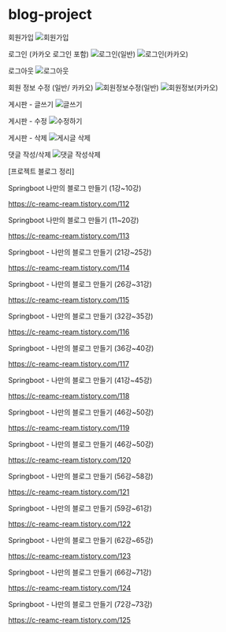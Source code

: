 # blog-project

회원가입 
![회원가입](https://github.com/bbooom2/blog-project/assets/118744207/17876f7d-2978-4b82-aadc-5bc194643f5e)

로그인 (카카오 로그인 포함)
![로그인(일반)](https://github.com/bbooom2/blog-project/assets/118744207/09cb8ce6-e70e-43a8-9e1b-13f11a79942c)
![로그인(카카오)](https://github.com/bbooom2/blog-project/assets/118744207/8f90bc9f-9a0b-47e5-b0a9-182ff1aac9f5)

로그아웃
![로그아웃](https://github.com/bbooom2/blog-project/assets/118744207/6ddcbafa-2296-43a7-b1d5-c56930c9d928)

회원 정보 수정 (일반/ 카카오)
![회원정보수정(일반)](https://github.com/bbooom2/blog-project/assets/118744207/616c7799-dd0b-41d8-9a77-2ed72c131b42)
![회원정보(카카오)](https://github.com/bbooom2/blog-project/assets/118744207/61462f06-6ee9-49aa-a0bc-7be89246aba4)

게시판 - 글쓰기
![글쓰기](https://github.com/bbooom2/blog-project/assets/118744207/9422d2ea-f055-4db0-bbb4-b25dba1a260c)


게시판 - 수정
![수정하기](https://github.com/bbooom2/blog-project/assets/118744207/cd2813a0-5483-4187-a6fa-7f6c4a8502f7)

게시판 - 삭제
![게시글 삭제](https://github.com/bbooom2/blog-project/assets/118744207/0395564f-368e-4a7d-8cd5-cb1883ea7eed)

댓글 작성/삭제
![댓글 작성삭제](https://github.com/bbooom2/blog-project/assets/118744207/510c8470-66aa-4847-af2e-33f5f024a68d)

[프로젝트 블로그 정리]

Springboot 나만의 블로그 만들기 (1강~10강)

https://c-reamc-ream.tistory.com/112

Springboot 나만의 블로그 만들기 (11~20강)

https://c-reamc-ream.tistory.com/113

Springboot - 나만의 블로그 만들기 (21강~25강)

https://c-reamc-ream.tistory.com/114

Springboot - 나만의 블로그 만들기 (26강~31강)

https://c-reamc-ream.tistory.com/115

Springboot - 나만의 블로그 만들기 (32강~35강)

https://c-reamc-ream.tistory.com/116

Springboot - 나만의 블로그 만들기 (36강~40강)

https://c-reamc-ream.tistory.com/117

Springboot - 나만의 블로그 만들기 (41강~45강)

https://c-reamc-ream.tistory.com/118

Springboot - 나만의 블로그 만들기 (46강~50강)

https://c-reamc-ream.tistory.com/119

Springboot - 나만의 블로그 만들기 (46강~50강)

https://c-reamc-ream.tistory.com/120

Springboot - 나만의 블로그 만들기 (56강~58강)

https://c-reamc-ream.tistory.com/121

Springboot - 나만의 블로그 만들기 (59강~61강)

https://c-reamc-ream.tistory.com/122

Springboot - 나만의 블로그 만들기 (62강~65강)

https://c-reamc-ream.tistory.com/123

Springboot - 나만의 블로그 만들기 (66강~71강)

https://c-reamc-ream.tistory.com/124

Springboot - 나만의 블로그 만들기 (72강~73강)

https://c-reamc-ream.tistory.com/125
